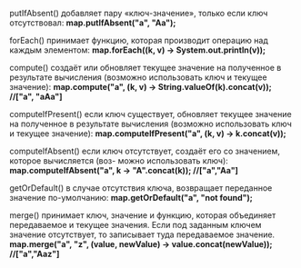 putIfAbsent() добавляет пару «ключ-значение», только если ключ отсутствовал:
**map.putIfAbsent("a", "Aa");**

forEach() принимает функцию, которая производит операцию над каждым элементом:
**map.forEach((k, v) -> System.out.println(v));**

compute() создаёт или обновляет текущее значение на полученное в результате вычисления (возможно использовать ключ и текущее значение):
**map.compute("a", (k, v) -> String.valueOf(k).concat(v)); //\["a", "aAa"]**

computeIfPresent() если ключ существует, обновляет текущее значение на полученное в результате вычисления (возможно использовать ключ и текущее значение):
**map.computeIfPresent("a", (k, v) -> k.concat(v));**

computeIfAbsent() если ключ отсутствует, создаёт его со значением, которое вычисляется (воз-
можно использовать ключ):
**map.computeIfAbsent("a", k -> "A".concat(k)); //\["a","Aa"]**

getOrDefault() в случае отсутствия ключа, возвращает переданное значение по-умолчанию:
**map.getOrDefault("a", "not found");**

merge() принимает ключ, значение и функцию, которая объединяет передаваемое и текущее значения. Если под заданным ключем значение отсутствует, то записывает туда передаваемое значение.
**map.merge("a", "z", (value, newValue) -> value.concat(newValue)); //["a","Aaz"]**